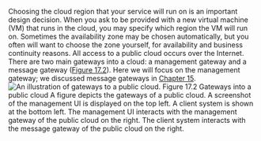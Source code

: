 Choosing the cloud region that your service will run on is an important design decision. When you ask to be provided with a new virtual machine (VM) that runs in the cloud, you may specify which region the VM will run on. Sometimes the availability zone may be chosen automatically, but you often will want to choose the zone yourself, for availability and business continuity reasons. All access to a public cloud occurs over the Internet. There are two main gateways into a cloud: a management gateway and a message gateway ([Figure 17.2](ch17.xhtml#ch17fig02)). Here we will focus on the management gateway; we discussed message gateways in [Chapter 15](ch15.xhtml#ch15). ![An illustration of gateways to a public cloud.](graphics/17fig02.jpg) Figure 17.2 Gateways into a public cloud A figure depicts the gateways of a public cloud. A screenshot of the management UI is displayed on the top left. A client system is shown at the bottom left. The management UI interacts with the management gateway of the public cloud on the right. The client system interacts with the message gateway of the public cloud on the right.